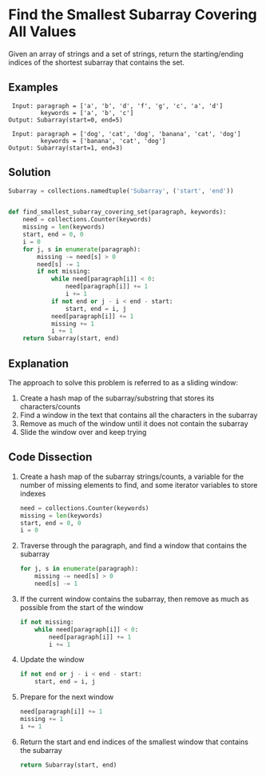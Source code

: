 # Find the Smallest Subarray Covering All Values
Given an array of strings and a set of strings, return the starting/ending indices of the shortest subarray that contains the set.

## Examples
```
 Input: paragraph = ['a', 'b', 'd', 'f', 'g', 'c', 'a', 'd']
         keywords = ['a', 'b', 'c']
Output: Subarray(start=0, end=5)

 Input: paragraph = ['dog', 'cat', 'dog', 'banana', 'cat', 'dog']
         keywords = ['banana', 'cat', 'dog']
Output: Subarray(start=1, end=3)
```

## Solution
```python
Subarray = collections.namedtuple('Subarray', ('start', 'end'))


def find_smallest_subarray_covering_set(paragraph, keywords):
    need = collections.Counter(keywords)
    missing = len(keywords)
    start, end = 0, 0
    i = 0
    for j, s in enumerate(paragraph):
        missing -= need[s] > 0
        need[s] -= 1
        if not missing:
            while need[paragraph[i]] < 0:
                need[paragraph[i]] += 1
                i += 1
            if not end or j - i < end - start:
                start, end = i, j
            need[paragraph[i]] += 1
            missing += 1
            i += 1
    return Subarray(start, end)
```

## Explanation
The approach to solve this problem is referred to as a sliding window:
1. Create a hash map of the subarray/substring that stores its characters/counts
2. Find a window in the text that contains all the characters in the subarray
3. Remove as much of the window until it does not contain the subarray
4. Slide the window over and keep trying

## Code Dissection
1. Create a hash map of the subarray strings/counts, a variable for the number of missing elements to find, and some iterator variables to store indexes
    ```python
    need = collections.Counter(keywords)
    missing = len(keywords)
    start, end = 0, 0
    i = 0
    ```
2. Traverse through the paragraph, and find a window that contains the subarray
    ```python
    for j, s in enumerate(paragraph):
        missing -= need[s] > 0
        need[s] -= 1
    ```
3. If the current window contains the subarray, then remove as much as possible from the start of the window
    ```python
    if not missing:
        while need[paragraph[i]] < 0:
            need[paragraph[i]] += 1
            i += 1
    ```
4. Update the window
    ```python
    if not end or j - i < end - start:
        start, end = i, j
    ```
5. Prepare for the next window
    ```python
    need[paragraph[i]] += 1
    missing += 1
    i += 1
    ```
6. Return the start and end indices of the smallest window that contains the subarray
    ```python
    return Subarray(start, end)
    ```